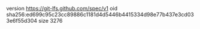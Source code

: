 version https://git-lfs.github.com/spec/v1
oid sha256:ed699c95c23cc89886c1181d4d5446b4415334d98e77b437e3cd033e6f55d304
size 3276
